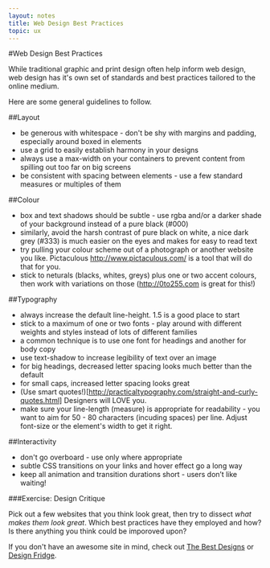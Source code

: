 ```yaml
---
layout: notes
title: Web Design Best Practices
topic: ux
---
```


#Web Design Best Practices

While traditional graphic and print design often help inform web design, web design has it's own set of standards and best practices tailored to the online medium.

Here are some general guidelines to follow. 

##Layout

* be generous with whitespace - don't be shy with margins and padding, especially around boxed in elements
* use a grid to easily establish harmony in your designs
* always use a max-width on your containers to prevent content from spilling out too far on big screens
* be consistent with spacing between elements - use a few standard measures or multiples of them

##Colour

* box and text shadows should be subtle - use rgba and/or a darker shade of your background instead of a pure black (#000)
* similarly, avoid the harsh contrast of pure black on white, a nice dark grey (#333) is much easier on the eyes and makes for easy to read text
* try pulling your colour scheme out of a photograph or another website you like. Pictaculous <http://www.pictaculous.com/> is a tool that will do that for you.
* stick to neturals (blacks, whites, greys) plus one or two accent colours, then work with variations on those (http://0to255.com is great for this!)

##Typography

* always increase the default line-height. 1.5 is a good place to start
* stick to a maximum of one or two fonts - play around with different weights and styles instead of lots of different families
* a common technique is to use one font for headings and another for body copy
* use text-shadow to increase legibility of text over an image
* for big headings, decreased letter spacing looks much better than the default
* for small caps, increased letter spacing looks great
* (Use smart quotes!)[http://practicaltypography.com/straight-and-curly-quotes.html] Designers will LOVE you. 
* make sure your line-length (measure) is appropriate for readability - you want to aim for 50 - 80 characters (incuding spaces) per line.  Adjust font-size or the element's width to get it right.

##Interactivity

* don't go overboard - use only where appropriate
* subtle CSS transitions on your links and hover effect go a long way
* keep all animation and transition durations short - users don’t like waiting!

###Exercise: Design Critique 

Pick out a few websites that you think look great, then try to dissect *what makes them look great*.  Which best practices have they employed and how? Is there anything you think could be imporoved upon?

If you don't have an awesome site in mind, check out [The Best Designs](http://www.thebestdesigns.com/) or [Design Fridge](http://www.designfridge.co.uk/).
